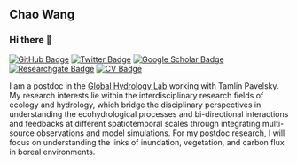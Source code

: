 ## Chao Wang

### Hi there 👋


[![GitHub Badge](https://img.shields.io/github/followers/waynechao128?style=social)](https://github.com/waynechao128?tab=followers)
[![Twitter Badge](https://img.shields.io/twitter/follow/waynechao128?style=social)](https://twitter.com/waynechao128)
[![Google Scholar Badge](https://img.shields.io/badge/Google-Scholar-lightgrey)](https://scholar.google.com/citations?user=Q0IKlZwAAAAJ&hl=en)
[![Researchgate Badge](https://img.shields.io/badge/My-Researchgate-brightgreen)](https://www.researchgate.net/profile/Chao-Wang-216)
[![CV Badge](https://img.shields.io/badge/My-CV-critical)](https://drive.google.com/file/d/1--MfLgdppA2_oaWzeirA7iJ0k2LEiIGm/view?usp=sharing)



I am a postdoc in the [Global Hydrology Lab](http://uncglobalhydrology.org/) working with Tamlin Pavelsky. My research interests lie within the interdisciplinary research fields of ecology and hydrology, which bridge the disciplinary perspectives in understanding the ecohydrological processes and bi-directional interactions and feedbacks at different spatiotemporal scales through integrating multi-source observations and model simulations. For my postdoc research, I will focus on understanding the links of inundation, vegetation, and carbon flux in boreal environments.


<!--
**waynechao128/waynechao128** is a ✨ _special_ ✨ repository because its `README.md` (this file) appears on your GitHub profile.

Here are some ideas to get you started:

- 🔭 I’m currently working on ...
- 🌱 I’m currently learning ...
- 👯 I’m looking to collaborate on ...
- 🤔 I’m looking for help with ...
- 💬 Ask me about ...
- 📫 How to reach me: ...
- 😄 Pronouns: ...
- ⚡ Fun fact: ...
-->
